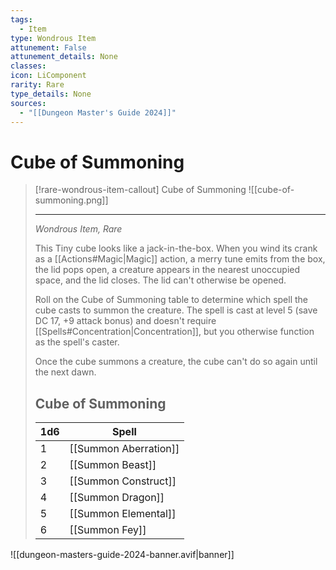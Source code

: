```yaml
---
tags:
  - Item
type: Wondrous Item
attunement: False
attunement_details: None
classes:
icon: LiComponent
rarity: Rare
type_details: None
sources: 
  - "[[Dungeon Master's Guide 2024]]"
---
```

# Cube of Summoning
>[!rare-wondrous-item-callout] Cube of Summoning
>![[cube-of-summoning.png]]
>
>- - -
>_Wondrous Item, Rare_
>
>This Tiny cube looks like a jack-in-the-box. When you wind its crank as a [[Actions#Magic\|Magic]] action, a merry tune emits from the box, the lid pops open, a creature appears in the nearest unoccupied space, and the lid closes. The lid can't otherwise be opened.
>
>Roll on the Cube of Summoning table to determine which spell the cube casts to summon the creature. The spell is cast at level 5 (save DC 17, +9 attack bonus) and doesn't require [[Spells#Concentration\|Concentration]], but you otherwise function as the spell's caster.
>
>Once the cube summons a creature, the cube can't do so again until the next dawn.
>
>## Cube of Summoning
>|1d6|Spell|
>|---|---|
>|1|[[Summon Aberration]]|
>|2|[[Summon Beast]]|
>|3|[[Summon Construct]]|
>|4|[[Summon Dragon]]|
>|5|[[Summon Elemental]]|
>|6|[[Summon Fey]]|

![[dungeon-masters-guide-2024-banner.avif|banner]]